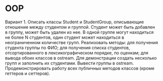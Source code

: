 # OOP
Вариант 1.
Описать классы Student и StudentGroup, описывающие отношение между студентом и группой. Студент может быть добавлен в группу, может быть удален из нее. В одной группе могут находиться не более N студентов, один студент может находиться в неограниченном количестве групп.
Реализовать методы:
для получения студента группы по ФИО;
для получения списка студентов, отсортированного в лексикографическом порядке, по оценкам;
для вывода обоих классов в ostream.
Для демонстрации создать несколько групп и заполнить их студентами. Вывести группы в ostream. Продемонстрировать работу всех публичных методов классов (кроме геттеров и сеттеров).
